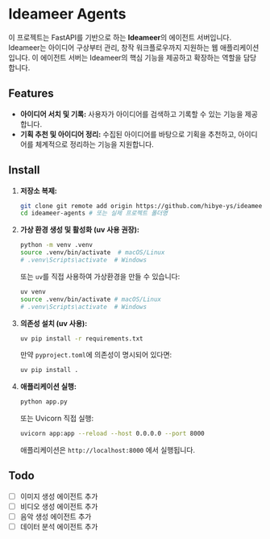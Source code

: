 # Ideameer Agents

이 프로젝트는 FastAPI를 기반으로 하는 **Ideameer**의 에이전트 서버입니다. Ideameer는 아이디어 구상부터 관리, 창작 워크플로우까지 지원하는 웹 애플리케이션입니다.
이 에이전트 서버는 Ideameer의 핵심 기능을 제공하고 확장하는 역할을 담당합니다.

## Features

- **아이디어 서치 및 기록:** 사용자가 아이디어를 검색하고 기록할 수 있는 기능을 제공합니다.
- **기획 추천 및 아이디어 정리:** 수집된 아이디어를 바탕으로 기획을 추천하고, 아이디어를 체계적으로 정리하는 기능을 지원합니다.


## Install

1.  **저장소 복제:**

    ```bash
    git clone git remote add origin https://github.com/hibye-ys/ideameer_agents.git
    cd ideameer-agents # 또는 실제 프로젝트 폴더명
    ```

2.  **가상 환경 생성 및 활성화 (uv 사용 권장):**

    ```bash
    python -m venv .venv
    source .venv/bin/activate  # macOS/Linux
    # .venv\Scripts\activate  # Windows
    ```

    또는 `uv`를 직접 사용하여 가상환경을 만들 수 있습니다:

    ```bash
    uv venv
    source .venv/bin/activate # macOS/Linux
    # .venv\Scripts\activate  # Windows
    ```

3.  **의존성 설치 (uv 사용):**

    ```bash
    uv pip install -r requirements.txt
    ```

    만약 `pyproject.toml`에 의존성이 명시되어 있다면:

    ```bash
    uv pip install .
    ```

4.  **애플리케이션 실행:**

    ```bash
    python app.py
    ```

    또는 Uvicorn 직접 실행:

    ```bash
    uvicorn app:app --reload --host 0.0.0.0 --port 8000
    ```

    애플리케이션은 `http://localhost:8000` 에서 실행됩니다.

## Todo

- [ ] 이미지 생성 에이전트 추가
- [ ] 비디오 생성 에이전트 추가
- [ ] 음악 생성 에이전트 추가
- [ ] 데이터 분석 에이전트 추가
